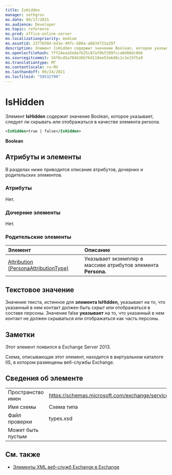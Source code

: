 ```yaml
---
title: IsHidden
manager: sethgros
ms.date: 09/17/2015
ms.audience: Developer
ms.topic: reference
ms.prod: office-online-server
ms.localizationpriority: medium
ms.assetid: 2377b584-bd1e-49fc-b80a-a6634721a297
description: Элемент IsHidden содержит значение Boolean, которое указывает, следует ли скрывать или отображаться в качестве элемента persona.
ms.openlocfilehash: 7ff24eaa5e8e7b25c87af0bf299fcca0d88dc0b6
ms.sourcegitcommit: 54f6cd5a704b36b76d110ee53a6d6c1c3e15f5a9
ms.translationtype: MT
ms.contentlocale: ru-RU
ms.lasthandoff: 09/24/2021
ms.locfileid: "59532790"
---
```

# <a name="ishidden"></a>IsHidden

Элемент **IsHidden** содержит значение Boolean, которое указывает, следует ли скрывать или отображаться в качестве элемента persona. 
  
```XML
<IsHidden>true | false</IsHidden>
```

 **Boolean**
## <a name="attributes-and-elements"></a>Атрибуты и элементы

В разделах ниже приводится описание атрибутов, дочерних и родительских элементов.
  
### <a name="attributes"></a>Атрибуты

Нет.
  
### <a name="child-elements"></a>Дочерние элементы

Нет.
  
### <a name="parent-elements"></a>Родительские элементы

|**Элемент**|**Описание**|
|:-----|:-----|
|[Attribution (PersonaAttributionType)](attribution-personaattributiontype.md) <br/> |Указывает экземпляр в массиве атрибутов элемента **Persona.**  <br/> |
   
## <a name="text-value"></a>Текстовое значение

Значение текста,  истинное для **элемента IsHidden,** указывает на то, что указанный в нем контакт должен быть скрыт или отображаться в составе персоны. Значение false **указывает** на то, что указанный в нем контакт не должен скрываться или отображаться как часть персоны. 
  
## <a name="remarks"></a>Заметки

Этот элемент появился в Exchange Server 2013.
  
Схема, описывающая этот элемент, находится в виртуальном каталоге IIS, в котором размещены веб-службы Exchange.
  
## <a name="element-information"></a>Сведения об элементе

|||
|:-----|:-----|
|Пространство имен  <br/> |https://schemas.microsoft.com/exchange/services/2006/types  <br/> |
|Имя схемы  <br/> |Схема типа  <br/> |
|Файл проверки  <br/> |types.xsd  <br/> |
|Может быть пустым  <br/> ||
   
## <a name="see-also"></a>См. также



- [Элементы XML веб-служб Exchange в Exchange](ews-xml-elements-in-exchange.md)

